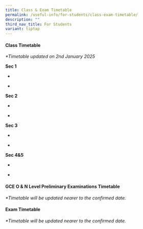 ```yaml
---
title: Class & Exam Timetable
permalink: /useful-info/for-students/class-exam-timetable/
description: ""
third_nav_title: For Students
variant: tiptap
---
```

<h4><strong>Class Timetable</strong></h4>
<p><em>*Timetable updated on 2nd January 2025</em>
</p>
<p><strong>Sec 1</strong>
</p>
<ul data-tight="true" class="tight">
<li>
<p></p>
</li>
<li>
<p></p>
<p></p>
</li>
</ul>
<p><strong>Sec 2</strong>
</p>
<ul data-tight="true" class="tight">
<li>
<p></p>
</li>
<li>
<p></p>
</li>
</ul>
<p></p>
<p><strong>Sec 3</strong>
</p>
<ul data-tight="true" class="tight">
<li>
<p></p>
</li>
<li>
<p></p>
</li>
</ul>
<p></p>
<p><strong>Sec 4&amp;5</strong>
</p>
<ul data-tight="true" class="tight">
<li>
<p></p>
</li>
<li>
<p></p>
</li>
</ul>
<p></p>
<h4><strong>GCE O &amp; N Level Preliminary Examinations Timetable</strong></h4>
<p><em>*Timetable will be updated nearer to the confirmed date.</em>
</p>
<h4><strong>Exam Timetable</strong></h4>
<p><em>*Timetable will be updated nearer to the confirmed date.</em>
</p>
<p></p>